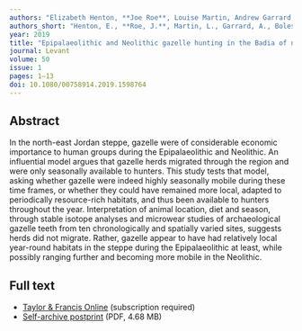 ```yaml
---
authors: "Elizabeth Henton, **Joe Roe**, Louise Martin, Andrew Garrard, Oliver Boles, Jamie Lewis, Matthew Thirlwall, and Anne-Lise Jourdon"
authors_short: "Henton, E., **Roe, J.**, Martin, L., Garrard, A., Boles, O., Lewis, J., Thirlwall, M., & Jourdon, A-L."
year: 2019
title: "Epipalaeolithic and Neolithic gazelle hunting in the Badia of north-east Jordan. Reconstruction of seasonal movements of herds by stable isotope and dental microwear analyses"
journal: Levant
volume: 50 
issue: 1
pages: 1–13 
doi: 10.1080/00758914.2019.1598764
---
```


## Abstract

In the north-east Jordan steppe, gazelle were of considerable economic importance to human groups during the Epipalaeolithic and Neolithic. An influential model argues that gazelle herds migrated through the region and were only seasonally available to hunters. This study tests that model, asking whether gazelle were indeed highly seasonally mobile during these time frames, or whether they could have remained more local, adapted to periodically resource-rich habitats, and thus been available to hunters throughout the year. Interpretation of animal location, diet and season, through stable isotope analyses and microwear studies of archaeological gazelle teeth from ten chronologically and spatially varied sites, suggests herds did not migrate. Rather, gazelle appear to have had relatively local year-round habitats in the steppe during the Epipalaeolithic at least, while possibly ranging further and becoming more mobile in the Neolithic.

## Full text

* [Taylor & Francis Online](https://www.tandfonline.com/doi/full/10.1080/00758914.2019.1598764) (subscription required)
* [Self-archive postprint](/pdf/Henton_et_al_2019.pdf) (PDF, 4.68 MB)
